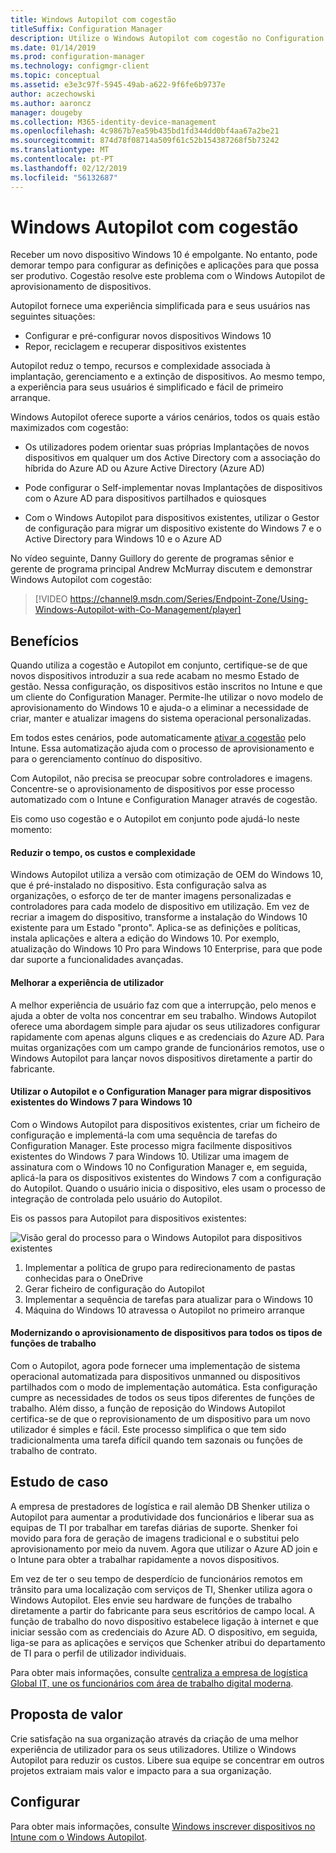 ```yaml
---
title: Windows Autopilot com cogestão
titleSuffix: Configuration Manager
description: Utilize o Windows Autopilot com cogestão no Configuration Manager para simplificar o conjunto de cópia de segurança de novos dispositivos Windows 10.
ms.date: 01/14/2019
ms.prod: configuration-manager
ms.technology: configmgr-client
ms.topic: conceptual
ms.assetid: e3e3c97f-5945-49ab-a622-9f6fe6b9737e
author: aczechowski
ms.author: aaroncz
manager: dougeby
ms.collection: M365-identity-device-management
ms.openlocfilehash: 4c9867b7ea59b435bd1fd344dd0bf4aa67a2be21
ms.sourcegitcommit: 874d78f08714a509f61c52b154387268f5b73242
ms.translationtype: MT
ms.contentlocale: pt-PT
ms.lasthandoff: 02/12/2019
ms.locfileid: "56132687"
---
```

# <a name="windows-autopilot-with-co-management"></a>Windows Autopilot com cogestão

Receber um novo dispositivo Windows 10 é empolgante. No entanto, pode demorar tempo para configurar as definições e aplicações para que possa ser produtivo. Cogestão resolve este problema com o Windows Autopilot de aprovisionamento de dispositivos.

Autopilot fornece uma experiência simplificada para e seus usuários nas seguintes situações:
- Configurar e pré-configurar novos dispositivos Windows 10  
- Repor, reciclagem e recuperar dispositivos existentes  

Autopilot reduz o tempo, recursos e complexidade associada à implantação, gerenciamento e a extinção de dispositivos. Ao mesmo tempo, a experiência para seus usuários é simplificado e fácil de primeiro arranque.

Windows Autopilot oferece suporte a vários cenários, todos os quais estão maximizados com cogestão:

- Os utilizadores podem orientar suas próprias Implantações de novos dispositivos em qualquer um dos Active Directory com a associação do híbrida do Azure AD ou Azure Active Directory (Azure AD)  

- Pode configurar o Self-implementar novas Implantações de dispositivos com o Azure AD para dispositivos partilhados e quiosques  

- Com o Windows Autopilot para dispositivos existentes, utilizar o Gestor de configuração para migrar um dispositivo existente do Windows 7 e o Active Directory para Windows 10 e o Azure AD  

No vídeo seguinte, Danny Guillory do gerente de programas sênior e gerente de programa principal Andrew McMurray discutem e demonstrar Windows Autopilot com cogestão:

> [!VIDEO https://channel9.msdn.com/Series/Endpoint-Zone/Using-Windows-Autopilot-with-Co-Management/player]



## <a name="benefits"></a>Benefícios

Quando utiliza a cogestão e Autopilot em conjunto, certifique-se de que novos dispositivos introduzir a sua rede acabam no mesmo Estado de gestão. Nessa configuração, os dispositivos estão inscritos no Intune e que um cliente do Configuration Manager.  Permite-lhe utilizar o novo modelo de aprovisionamento do Windows 10 e ajuda-o a eliminar a necessidade de criar, manter e atualizar imagens do sistema operacional personalizadas. 

Em todos estes cenários, pode automaticamente [ativar a cogestão](/sccm/comanage/how-to-prepare-win10) pelo Intune. Essa automatização ajuda com o processo de aprovisionamento e para o gerenciamento contínuo do dispositivo.

Com Autopilot, não precisa se preocupar sobre controladores e imagens. Concentre-se o aprovisionamento de dispositivos por esse processo automatizado com o Intune e Configuration Manager através de cogestão.


Eis como uso cogestão e o Autopilot em conjunto pode ajudá-lo neste momento:

#### <a name="reduce-time-costs-and-complexity"></a>Reduzir o tempo, os custos e complexidade
Windows Autopilot utiliza a versão com otimização de OEM do Windows 10, que é pré-instalado no dispositivo. Esta configuração salva as organizações, o esforço de ter de manter imagens personalizadas e controladores para cada modelo de dispositivo em utilização. Em vez de recriar a imagem do dispositivo, transforme a instalação do Windows 10 existente para um Estado "pronto". Aplica-se as definições e políticas, instala aplicações e altera a edição do Windows 10. Por exemplo, atualização do Windows 10 Pro para Windows 10 Enterprise, para que pode dar suporte a funcionalidades avançadas.

#### <a name="improve-the-user-experience"></a>Melhorar a experiência de utilizador
A melhor experiência de usuário faz com que a interrupção, pelo menos e ajuda a obter de volta nos concentrar em seu trabalho. Windows Autopilot oferece uma abordagem simple para ajudar os seus utilizadores configurar rapidamente com apenas alguns cliques e as credenciais do Azure AD. Para muitas organizações com um campo grande de funcionários remotos, use o Windows Autopilot para lançar novos dispositivos diretamente a partir do fabricante.

#### <a name="use-autopilot-and-configuration-manager-to-migrate-existing-windows-7-devices-to-windows-10"></a>Utilizar o Autopilot e o Configuration Manager para migrar dispositivos existentes do Windows 7 para Windows 10
Com o Windows Autopilot para dispositivos existentes, criar um ficheiro de configuração e implementá-la com uma sequência de tarefas do Configuration Manager. Este processo migra facilmente dispositivos existentes do Windows 7 para Windows 10. Utilizar uma imagem de assinatura com o Windows 10 no Configuration Manager e, em seguida, aplicá-la para os dispositivos existentes do Windows 7 com a configuração do Autopilot. Quando o usuário inicia o dispositivo, eles usam o processo de integração de controlada pelo usuário do Autopilot.

Eis os passos para Autopilot para dispositivos existentes:

![Visão geral do processo para o Windows Autopilot para dispositivos existentes](media/autopilot-for-existing-devices.png)

1. Implementar a política de grupo para redirecionamento de pastas conhecidas para o OneDrive
2. Gerar ficheiro de configuração do Autopilot
3. Implementar a sequência de tarefas para atualizar para o Windows 10
4. Máquina do Windows 10 atravessa o Autopilot no primeiro arranque

#### <a name="modernizing-device-provisioning-for-all-types-of-workers"></a>Modernizando o aprovisionamento de dispositivos para todos os tipos de funções de trabalho
Com o Autopilot, agora pode fornecer uma implementação de sistema operacional automatizada para dispositivos unmanned ou dispositivos partilhados com o modo de implementação automática. Esta configuração cumpre as necessidades de todos os seus tipos diferentes de funções de trabalho. Além disso, a função de reposição do Windows Autopilot certifica-se de que o reprovisionamento de um dispositivo para um novo utilizador é simples e fácil. Este processo simplifica o que tem sido tradicionalmenta uma tarefa difícil quando tem sazonais ou funções de trabalho de contrato. 



## <a name="case-study"></a>Estudo de caso

A empresa de prestadores de logística e rail alemão DB Shenker utiliza o Autopilot para aumentar a produtividade dos funcionários e liberar sua as equipas de TI por trabalhar em tarefas diárias de suporte. Shenker foi movido para fora de geração de imagens tradicional e o substitui pelo aprovisionamento por meio da nuvem. Agora que utilizar o Azure AD join e o Intune para obter a trabalhar rapidamente a novos dispositivos. 

Em vez de ter o seu tempo de desperdício de funcionários remotos em trânsito para uma localização com serviços de TI, Shenker utiliza agora o Windows Autopilot. Eles envie seu hardware de funções de trabalho diretamente a partir do fabricante para seus escritórios de campo local. A função de trabalho do novo dispositivo estabelece ligação à internet e que iniciar sessão com as credenciais do Azure AD. O dispositivo, em seguida, liga-se para as aplicações e serviços que Schenker atribui do departamento de TI para o perfil de utilizador individuais.

Para obter mais informações, consulte [centraliza a empresa de logística Global IT, une os funcionários com área de trabalho digital moderna](https://customers.microsoft.com/story/db-schenker-travel-transportation-windows-10).



## <a name="value-proposition"></a>Proposta de valor

Crie satisfação na sua organização através da criação de uma melhor experiência de utilizador para os seus utilizadores. Utilize o Windows Autopilot para reduzir os custos. Libere sua equipe se concentrar em outros projetos extraiam mais valor e impacto para a sua organização.



## <a name="configure"></a>Configurar

Para obter mais informações, consulte [Windows inscrever dispositivos no Intune com o Windows Autopilot](https://docs.microsoft.com/intune/enrollment-autopilot).

